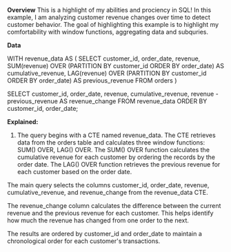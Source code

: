 **Overview**
This is a highlight of my abilities and prociency in SQL! In this example, I am analyzing customer revenue changes over time to detect customer behavior. The goal of highlighting this example is to highlight my comfortability with window functions, aggregating data and subquries.

**Data**

WITH revenue_data AS (
  SELECT
    customer_id,
    order_date,
    revenue,
    SUM(revenue) OVER (PARTITION BY customer_id ORDER BY order_date) AS cumulative_revenue,
    LAG(revenue) OVER (PARTITION BY customer_id ORDER BY order_date) AS previous_revenue
  FROM
    orders
)

SELECT
  customer_id,
  order_date,
  revenue,
  cumulative_revenue,
  revenue - previous_revenue AS revenue_change
FROM
  revenue_data
ORDER BY
  customer_id,
  order_date;

**Explained:**
1. The query begins with a CTE named revenue_data. The CTE retrieves data from the orders table and calculates three window functions: SUM() OVER, LAG() OVER. The SUM() OVER function calculates the cumulative revenue for each customer by ordering the records by the order date. The LAG() OVER function retrieves the previous revenue for each customer based on the order date.

The main query selects the columns customer_id, order_date, revenue, cumulative_revenue, and revenue_change from the revenue_data CTE.

The revenue_change column calculates the difference between the current revenue and the previous revenue for each customer. This helps identify how much the revenue has changed from one order to the next.

The results are ordered by customer_id and order_date to maintain a chronological order for each customer's transactions.
